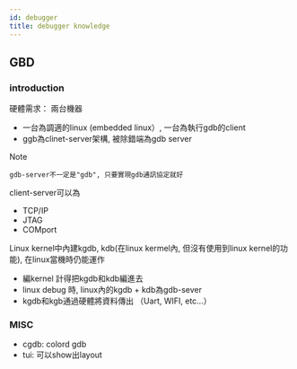 ```yaml
---
id: debugger
title: debugger knowledge
---
```


## GBD

### introduction

硬體需求： 兩台機器

- 一台為調適的linux (embedded linux）, 一台為執行gdb的client
- ggb為clinet-server架構, 被除錯端為gdb server

Note

    gdb-server不一定是"gdb", 只要實現gdb通訊協定就好

client-server可以為

- TCP/IP
- JTAG
- COMport

Linux kernel中內建kgdb, kdb(在linux kermel內, 但沒有使用到linux kernel的功能), 在linux當機時仍能運作

- 編kernel 計得把kgdb和kdb編進去
- linux debug 時, linux內的kgdb + kdb為gdb-sever
- kgdb和kgb通過硬體將資料傳出 （Uart, WIFI, etc...）

### MISC

- cgdb: colord gdb
- tui: 可以show出layout

